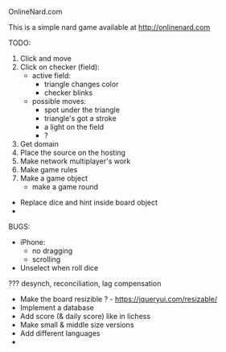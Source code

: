OnlineNard.com

This is a simple nard game available at http://onlinenard.com


TODO:
1. Click and move
2. Click on checker (field):
    - active field:
        - triangle changes color
        - checker blinks
    - possible moves:
        - spot under the triangle
        - triangle's got a stroke
        - a light on the field
        - ?
3. Get domain
4. Place the source on the hosting
5. Make network multiplayer's work
6. Make game rules
7. Make a game object
    - make a game round
- Replace dice and hint inside board object
- 



BUGS:
 - iPhone:
    - no dragging
    - scrolling
- Unselect when roll dice

???
desynch, reconciliation, lag compensation

- Make the board resizible ? - https://jqueryui.com/resizable/
- Implement a database
- Add score (& daily score) like in lichess
- Make small & middle size versions
- Add different languages
- 